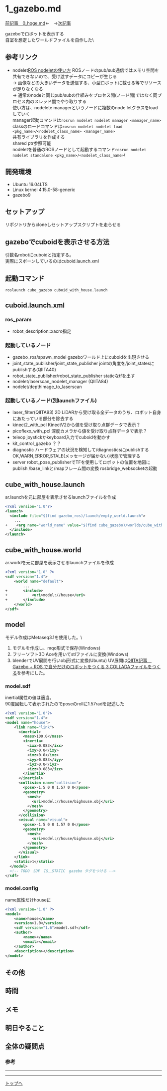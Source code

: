 # 1_gazebo.md

[前記事　0_hoge.md](0_hoge.md)←　→[次記事](2_gmapping.md)

gazeboでロボットを表示する\
自室を想定したワールドファイルを自作した\

## 参考リンク

* nodelet[ROS nodeletの使い方](http://cryborg.hatenablog.com/entry/2016/09/19/154712)
    ROSノードのpub/sub通信ではメモリ空間を共有できないので、受け渡すデータにコピーが生じる\
    -> 画像などの大きいデータを送信する、小型ロボットに載せる等でリソースが足りなくなる\
    -> 通常のnodeと同じpub/subの仕組みをプロセス間(ノード間)ではなく同プロセス内のスレッド間でやり取りする\
    使い方は、nodelete managerというノードに複数のnode letクラスをloadしていく\
    manager起動コマンドは```rosrun nodelet nodelet manager <manager_name>```\
    classのロードコマンドは```rosrun nodelet nodelet load <pkg_name>/<nodelet_class_name> <manager_name>```\
    共有ライブラリを作成する\
    shared ptr参照可能\
    nodeletを普通のROSノードとして起動するコマンド```rosrun nodelet nodelet standalone <pkg_name>/<nodelet_class_name>```\

## 開発環境

* Ubuntu 16.04LTS
* Linux kernel 4.15.0-58-generic
* gazebo9

## セットアップ

リポジトリからcloneしセットアップスクリプトを走らせる

## gazeboでcuboidを表示させる方法

引数名robotにcuboidと指定する。\
実際にスポーンしているのはcuboid.launch.xml

## 起動コマンド
```
roslaunch cube_gazebo cuboid_with_house.launch
```

## cuboid.launch.xml

### ros_param

* robot_description::xacro指定

### 起動しているノード

* gazebo_ros/spawn_model
    gazeboワールド上にcuboidを出現させる
* joint_state_publisher/joint_state_publisher
    jointの角度を/joint_statesにpublishする(QIITA40)
* robot_state_publisher/robot_state_publisher
    staticなtfを出す
* nodelet/laserscan_nodelet_manager
    (QIITA84)
* nodelet/depthimage_to_laserscan

### 起動しているノード(別launchファイル)

* laser_filter(QIITA93)
    2D LiDARから受け取る全データのうち、ロボット自身にあたっている部分を除去する
* kinect2_with_pcl
    KinectV2から値を受け取り点群データで表示？
* picoflexx_with_pcl
    深度カメラから値を受け取り点群データで表示？
* teleop
    joystickかkeyboard入力でcuboidを動かす
* kit_control_gazebo
    ？？
* diagnostic
    ハードウェアの状況を検知して/diagnosticsにpublishする\
    OK,WARN,ERROR,STALE(メッセージが届かない)状態で管理する
* server
    robot_pose_publisherでTFを使用してロボットの位置を地図にpublish
        /base_linkと/mapフレーム間の変換
    rosbridge_websocketの起動

## cube_with_house.launch

ar.launchを元に部屋を表示させるlaunchファイルを作成
```xml
<?xml version="1.0"?>
<launch>
  <include file="$(find gazebo_ros)/launch/empty_world.launch">
    ...
+    <arg name="world_name" value="$(find cube_gazebo)/worlds/cube_with_house.world"/>
  </include>
</launch>
```

## cube_with_house.world

ar.worldを元に部屋を表示させるlaunchファイルを作成
```xml
<?xml version="1.0" ?>
<sdf version="1.4">
	<world name="default">
        ...
+		<include>
+			<uri>model://house</uri>
+		</include>
	</world>
</sdf>
```

## model

モデル作成はMetaseq3.1を使用した。\

1. モデルを作成し、mqo形式で保存(Windows)
2. フリーソフト3D Aceを用いてstlファイルに変換(Windows)
3. blenderでUV展開を行いobj形式に変換(Ubuntu)
UV展開は[QIITA記事　Gazebo + ROS で自分だけのロボットをつくる 3.COLLADAファイルをつくる](https://qiita.com/RyodoTanaka/items/b1ebd48da81669db7409)を参考にした。

### model.sdf

inertial属性の値は適当。\
90度回転して表示されたのでposeのrollに1.57radを記述した
```xml
<?xml version='1.0'?>
<sdf version="1.4">
<model name="house">
    <link name="link">
      <inertial>
        <mass>100.0</mass>
        <inertia>
          <ixx>0.083</ixx>
          <ixy>0.0</ixy>
          <ixz>0.0</ixz>
          <iyy>0.083</iyy>
          <iyz>0.0</iyz>
          <izz>0.083</izz>
        </inertia>
      </inertial>
      <collision name="collision">
        <pose>-1.5 0 0 1.57 0 0</pose>
        <geometry>
          <mesh>
            <uri>model://house/bighouse.obj</uri>
          </mesh>
        </geometry>
      </collision>
      <visual name="visual">
        <pose>-1.5 0 0 1.57 0 0</pose>
        <geometry>
          <mesh>
            <uri>model://house/bighouse.obj</uri>
          </mesh>
        </geometry>
      </visual>
    </link>
    <static>1</static>
  </model>
  <!-- TODO　SDF　IS＿STATIC　gazebo タグをつける -->
</sdf>
```

### model.config

name属性だけhouseに
```xml
<?xml version="1.0" ?>
<model>
    <name>house</name>
    <version>1.0</version>
    <sdf version="1.6">model.sdf</sdf>
    <author>
        <name></name>
        <email></email>
    </author>
    <description></description>
</model>
```

## その他

## 時間

## メモ

## 明日やること

## 全体の疑問点


### 参考


---
---

[トップへ](#本日やったこと)

<!--
```
プログラムを書く
```
-->